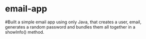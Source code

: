 # email-app
#Built a simple email app using only Java, that creates a user, email, generates a random password and bundles them all together in a showInfo() method.
